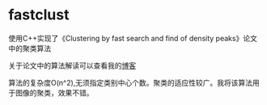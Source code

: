 # fastclust
使用C++实现了《Clustering by fast search and find of density peaks》论文中的聚类算法


关于论文中的算法解读可以查看我的[博客](http://tonyfy.github.io/)

算法的复杂度O(n^2),无须指定类别中心个数。聚类的适应性较广。我将该算法用于图像的聚类，效果不错。
